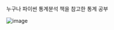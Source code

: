 누구나 파이썬 통계분석 책을 참고한 통계 공부

![image](https://user-images.githubusercontent.com/86215408/153756033-f3ee7751-af2c-45e7-9371-2ddb63330ca1.png)
